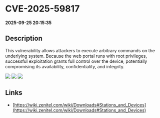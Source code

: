 # CVE-2025-59817

**2025-09-25 20:15:35**

## Description
This vulnerability allows attackers to execute arbitrary commands on the underlying system. Because the web portal runs with root privileges, successful exploitation grants full control over the device, potentially compromising its availability, confidentiality, and integrity.

![](https://img.shields.io/static/v1?label=Score&message=8.4&color=red)
![](https://img.shields.io/static/v1?label=Severity&message=HIGH&color=red)
![](https://img.shields.io/static/v1?label=CWE&message=RCE&color=green)

## Links
- [https://wiki.zenitel.com/wiki/Downloads#Stations_and_Devices](https://wiki.zenitel.com/wiki/Downloads#Stations_and_Devices)
